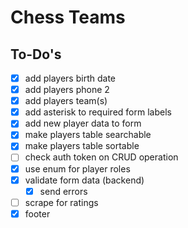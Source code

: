 # Chess Teams

## To-Do's

- [X] add players birth date
- [X] add players phone 2
- [X] add players team(s)
- [X] add asterisk to required form labels
- [X] add new player data to form
- [X] make players table searchable
- [X] make players table sortable
- [ ] check auth token on CRUD operation
- [X] use enum for player roles
- [X] validate form data (backend)
  - [X] send errors
- [ ] scrape for ratings
- [X] footer